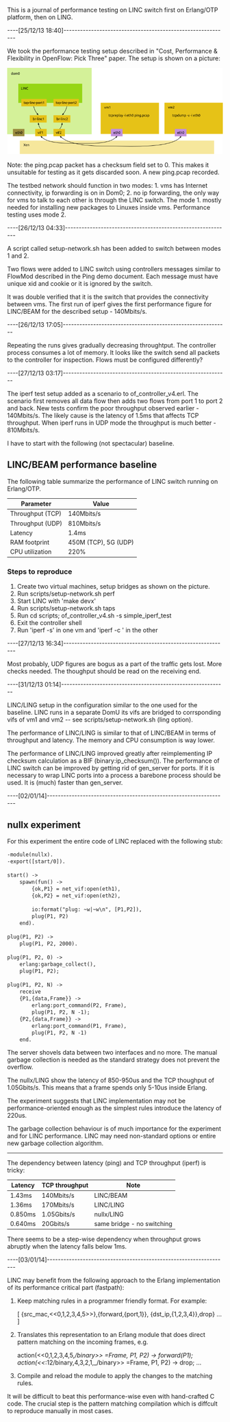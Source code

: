 
This is a journal of performance testing on LINC switch first on Erlang/OTP
platform, then on LING.

----[25/12/13 18:40]------------------------------------------------------------

We took the performance testing setup described in "Cost, Performance &
Flexibility in OpenFlow: Pick Three" paper. The setup is shown on a picture:

![testbed](testbed1.png)

Note: the ping.pcap packet has a checksum field set to 0. This makes it
unsuitable for testing as it gets discarded soon. A new ping.pcap recorded.

The testbed network should function in two modes: 1. vms has Internet
connectivity, ip forwarding is on in Dom0; 2. no ip forwarding, the only way for
vms to talk to each other is through the LINC switch. The mode 1. mostly needed
for installing new packages to Linuxes inside vms. Performance testing uses mode
2.

----[26/12/13 04:33]------------------------------------------------------------

A script called setup-network.sh has been added to switch between modes 1 and 2.

Two flows were added to LINC switch using controllers messages similar to
FlowMod described in the Ping demo document. Each message must have unique xid
and cookie or it is ignored by the switch.

It was double verified that it is the switch that provides the connectivity
between vms. The first run of iperf gives the first performance figure for
LINC/BEAM for the described setup - 140Mbits/s.

----[26/12/13 17:05]------------------------------------------------------------

Repeating the runs gives gradually decreasing throughtput. The controller process
consumes a lot of memory. It looks like the switch send all packets to the
controller for inspection. Flows must be configured differently?

----[27/12/13 03:17]------------------------------------------------------------

The iperf test setup added as a scenario to of_controller_v4.erl. The scenario
first removes all data flow then adds two flows from port 1 to port 2 and back.
New tests confirm the poor throughput observed earlier - 140Mbits/s. The
likely cause is the latency of 1.5ms that affects TCP throughput. When iperf
runs in UDP mode the throughput is much better - 810Mbits/s.

I have to start with the following (not spectacular) baseline.

## LINC/BEAM performance baseline

The following table summarize the performance of LINC switch running on Erlang/OTP.

Parameter | Value
----------|------
Throughput (TCP) | 140Mbits/s
Throughput (UDP) | 810Mbits/s
Latency | 1.4ms
RAM footprint | 450M (TCP), 5G (UDP)
CPU utilization | 220%

### Steps to reproduce

1. Create two virtual machines, setup bridges as shown on the picture.
2. Run scripts/setup-network.sh perf
3. Start LINC with 'make devx'
4. Run scripts/setup-network.sh taps
5. Run cd scripts; of_controller_v4.sh -s simple_iperf_test
6. Exit the controller shell
7. Run 'iperf -s' in one vm and 'iperf -c <ip-addr>' in the other

----[27/12/13 16:34]------------------------------------------------------------

Most probably, UDP figures are bogus as a part of the traffic gets lost. More
checks needed. The thoughput should be read on the receiving end.

----[31/12/13 01:14]------------------------------------------------------------

LINC/LING setup in the configuration similar to the one used for the baseline.
LINC runs in a separate DomU its vifs are bridged to corrsponding vifs of vm1
and vm2 -- see scripts/setup-network.sh (ling option).

The performance of LINC/LING is similar to that of LINC/BEAM in terms of
throughput and latency. The memory and CPU consumption is way lower.

The performance of LINC/LING improved greatly after reimplementing IP checksum
calculation as a BIF (binary:ip_checksum()). The performance of LINC switch can
be improved by getting rid of gen_server for ports. If it is necessary to wrap
LINC ports into a process a barebone process should be used. It is (much) faster 
than gen_server.

----[02/01/14]------------------------------------------------------------------

## nullx experiment

For this experiment the entire code of LINC replaced with the following stub:

	-module(nullx).
	-export([start/0]).

	start() ->
		spawn(fun() ->
			{ok,P1} = net_vif:open(eth1),
			{ok,P2} = net_vif:open(eth2),

			io:format("plug: ~w|~w\n", [P1,P2]),
			plug(P1, P2)
		end).

	plug(P1, P2) ->
		plug(P1, P2, 2000).

	plug(P1, P2, 0) ->
		erlang:garbage_collect(),
		plug(P1, P2);

	plug(P1, P2, N) ->
		receive
		{P1,{data,Frame}} ->
			erlang:port_command(P2, Frame),
			plug(P1, P2, N -1);
		{P2,{data,Frame}} ->
			erlang:port_command(P1, Frame),
			plug(P1, P2, N -1)
		end.

The server shovels data between two interfaces and no more. The manual garbage
collection is needed as the standard strategy does not prevent the overflow.

The nullx/LING show the latency of 850-950us and the TCP thoughput of
1.05Gbits/s. This means that a frame spends only 5-10us inside Erlang.

The experiment suggests that LINC implementation may not be performance-oriented
enough as the simplest rules introduce the latency of 220us.

The garbage collection behaviour is of much importance for the experiment and
for LINC performance. LINC may need non-standard options or entire new garbage
collection algorithm.

--------------------------------------------------------------------------------

The dependency between latency (ping) and TCP throughput (iperf) is tricky:

Latency | TCP throughput | Note
--------|----------------|-----
1.43ms | 140Mbits/s | LINC/BEAM
1.36ms | 170Mbits/s | LINC/LING
0.850ms | 1.05Gbits/s | nullx/LING
0.640ms | 20Gbits/s | same bridge - no switching

There seems to be a step-wise dependency when throughput grows abruptly when the
latency falls below 1ms.

----[03/01/14]------------------------------------------------------------------

LINC may benefit from the following approach to the Erlang implementation of its
performance critical part (fastpath):

1. Keep matching rules in a programmer friendly format. For example:

	[
		{src_mac,<<0,1,2,3,4,5>>},{forward,{port,1}},
		{dst_ip,{1,2,3,4}},drop}
		...
	]

2. Translates this representation to an Erlang module that does direct pattern
matching on the incoming frames, e.g.

	action(<<0,1,2,3,4,5,_/binary>> =Frame, P1, P2) -> forward(P1);
	action(<<_:12/binary,4,3,2,1,_/binary>> =Frame, P1, P2) -> drop;
	...

3. Compile and reload the module to apply the changes to the matching rules.

It will be difficult to beat this performance-wise even with hand-crafted C
code. The crucial step is the pattern matching compilation which is diffcult to
reproduce manually in most cases.


